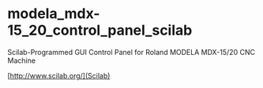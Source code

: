 # modela_mdx-15_20_control_panel_scilab
Scilab-Programmed GUI Control Panel for Roland MODELA MDX-15/20 CNC Machine

[http://www.scilab.org/](Scilab)
